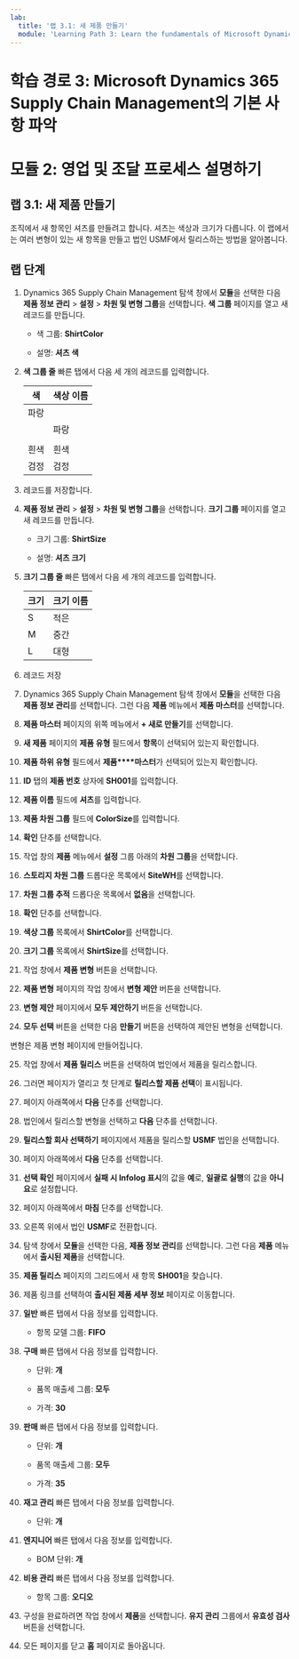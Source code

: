 ```yaml
---
lab:
  title: '랩 3.1: 새 제품 만들기'
  module: 'Learning Path 3: Learn the fundamentals of Microsoft Dynamics 365 Supply Chain Management'
---
```


# 학습 경로 3: Microsoft Dynamics 365 Supply Chain Management의 기본 사항 파악
# 모듈 2: 영업 및 조달 프로세스 설명하기

## 랩 3.1: 새 제품 만들기

조직에서 새 항목인 셔츠를 만들려고 합니다. 셔츠는 색상과 크기가 다릅니다. 이 랩에서는 여러 변형이 있는 새 항목을 만들고 법인 USMF에서 릴리스하는 방법을 알아봅니다.

## 랩 단계

1. Dynamics 365 Supply Chain Management 탐색 창에서 **모듈**을 선택한 다음 **제품 정보 관리** > **설정** > **차원 및 변형 그룹**을 선택합니다. **색 그룹** 페이지를 열고 새 레코드를 만듭니다.

    - 색 그룹: **ShirtColor**

    - 설명: **셔츠 색**

2. **색 그룹 줄** 빠른 탭에서 다음 세 개의 레코드를 입력합니다.

    | **색** | **색상 이름** |
    |-----------|----------------|
    | 파랑
                | 파랑
                     |
    | 흰색     | 흰색          |
    | 검정     | 검정          |


3. 레코드를 저장합니다.

4. **제품 정보 관리** > **설정** > **차원 및 변형 그룹**을 선택합니다. **크기 그룹** 페이지를 열고 새 레코드를 만듭니다.

    - 크기 그룹: **ShirtSize**

    - 설명: **셔츠 크기**

5. **크기 그룹 줄** 빠른 탭에서 다음 세 개의 레코드를 입력합니다.

    | **크기** | **크기 이름** |
    |----------|---------------|
    | S        | 적은         |
    | M        | 중간        |
    | L        | 대형         |


6. 레코드 저장

7. Dynamics 365 Supply Chain Management 탐색 창에서 **모듈**을 선택한 다음 **제품 정보 관리**를 선택합니다. 그런 다음 **제품** 메뉴에서 **제품 마스터**를 선택합니다.

8. **제품 마스터** 페이지의 위쪽 메뉴에서 **+ 새로 만들기**를 선택합니다.

9. **새 제품** 페이지의 **제품 유형** 필드에서 **항목**이 선택되어 있는지 확인합니다.

10. **제품 하위 유형** 필드에서 **제품****마스터**가 선택되어 있는지 확인합니다.

11. **ID** 탭의 **제품 번호** 상자에 **SH001**를 입력합니다.

12. **제품 이름** 필드에 **셔츠**를 입력합니다.

13. **제품 차원 그룹** 필드에 **ColorSize**를 입력합니다.

14. **확인** 단추를 선택합니다.

15. 작업 창의 **제품** 메뉴에서 **설정** 그룹 아래의 **차원 그룹**을 선택합니다.

16. **스토리지 차원 그룹** 드롭다운 목록에서 **SiteWH**를 선택합니다.

17. **차원 그룹 추적** 드롭다운 목록에서 **없음**을 선택합니다.

18. **확인** 단추를 선택합니다.

19. **색상 그룹** 목록에서 **ShirtColor**를 선택합니다.

20. **크기 그룹** 목록에서 **ShirtSize**를 선택합니다.

21. 작업 창에서 **제품 변형** 버튼을 선택합니다.

22. **제품 변형** 페이지의 작업 창에서 **변형 제안** 버튼을 선택합니다.

23. **변형 제안** 페이지에서 **모두 제안하기** 버튼을 선택합니다.

24. **모두 선택** 버튼을 선택한 다음 **만들기** 버튼을 선택하여 제안된 변형을 선택합니다.

변형은 제품 변형 페이지에 만들어집니다.

25. 작업 창에서 **제품 릴리스** 버튼을 선택하여 법인에서 제품을 릴리스합니다.

26. 그러면 페이지가 열리고 첫 단계로 **릴리스할 제품 선택**이 표시됩니다.

27. 페이지 아래쪽에서 **다음** 단추를 선택합니다.

28. 법인에서 릴리스할 변형을 선택하고 **다음** 단추를 선택합니다.

29. **릴리스할 회사 선택하기** 페이지에서 제품을 릴리스할 **USMF** 법인을 선택합니다.

30. 페이지 아래쪽에서 **다음** 단추를 선택합니다.

31. **선택 확인** 페이지에서 **실패 시 Infolog 표시**의 값을 **예**로, **일괄로 실행**의 값을 **아니요**로 설정합니다.

32. 페이지 아래쪽에서 **마침** 단추를 선택합니다.

33. 오른쪽 위에서 법인 **USMF**로 전환합니다.

34. 탐색 창에서 **모듈**을 선택한 다음, **제품 정보 관리**를 선택합니다. 그런 다음 **제품** 메뉴에서 **출시된 제품**을 선택합니다.

33. **제품 릴리스** 페이지의 그리드에서 새 항목 **SH001**을 찾습니다.

34. 제품 링크를 선택하여 **출시된 제품 세부 정보** 페이지로 이동합니다.

35. **일반** 빠른 탭에서 다음 정보를 입력합니다.

    - 항목 모델 그룹: **FIFO**

36. **구매** 빠른 탭에서 다음 정보를 입력합니다.

    - 단위: **개**

    - 품목 매출세 그룹: **모두**

    - 가격: **30**

37. **판매** 빠른 탭에서 다음 정보를 입력합니다.

    - 단위: **개**

    - 품목 매출세 그룹: **모두**

    - 가격: **35**

38. **재고 관리** 빠른 탭에서 다음 정보를 입력합니다.

    - 단위: **개**

39. **엔지니어** 빠른 탭에서 다음 정보를 입력합니다.

    - BOM 단위: **개**

40. **비용 관리** 빠른 탭에서 다음 정보를 입력합니다.

    - 항목 그룹: **오디오**

41. 구성을 완료하려면 작업 창에서 **제품**을 선택합니다. **유지 관리** 그룹에서 **유효성 검사** 버튼을 선택합니다.

42. 모든 페이지를 닫고 **홈** 페이지로 돌아옵니다.

 
